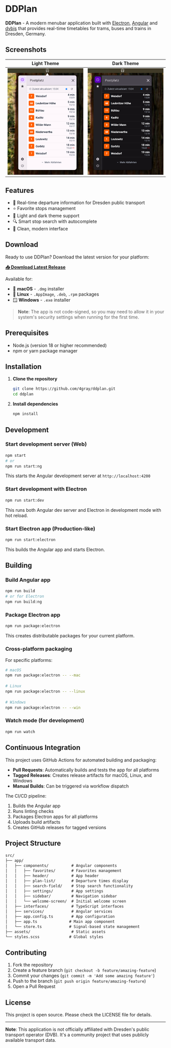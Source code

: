 # DDPlan

**DDPlan** - A modern menubar application built with [Electron](http://electron.atom.io/), [Angular](https://angular.io/) and [dvbjs](https://github.com/offenesdresden/dvbjs) that provides real-time timetables for trams, buses and trains in Dresden, Germany.

## Screenshots

| Light Theme                                            | Dark Theme                                           |
| ------------------------------------------------------ | ---------------------------------------------------- |
| ![Light Theme Screenshot](screenshots/light-theme.png) | ![Dark Theme Screenshot](screenshots/dark-theme.png) |

## Features

- 🚌 Real-time departure information for Dresden public transport
- ⭐ Favorite stops management
- 🌙 Light and dark theme support
- 🔍 Smart stop search with autocomplete
- 📱 Clean, modern interface

## Download

Ready to use DDPlan? Download the latest version for your platform:

**[📥 Download Latest Release](https://github.com/4gray/ddplan/releases/latest)**

Available for:

- 🍎 **macOS** - `.dmg` installer
- 🐧 **Linux** - `.AppImage`, `.deb`, `.rpm` packages
- 🪟 **Windows** - `.exe` installer

> **Note**: The app is not code-signed, so you may need to allow it in your system's security settings when running for the first time.

## Prerequisites

- Node.js (version 18 or higher recommended)
- npm or yarn package manager

## Installation

1. **Clone the repository**

    ```bash
    git clone https://github.com/4gray/ddplan.git
    cd ddplan
    ```

2. **Install dependencies**
    ```bash
    npm install
    ```

## Development

### Start development server (Web)

```bash
npm start
# or
npm run start:ng
```

This starts the Angular development server at `http://localhost:4200`

### Start development with Electron

```bash
npm run start:dev
```

This runs both Angular dev server and Electron in development mode with hot reload.

### Start Electron app (Production-like)

```bash
npm run start:electron
```

This builds the Angular app and starts Electron.

## Building

### Build Angular app

```bash
npm run build
# or for Electron
npm run build:ng
```

### Package Electron app

```bash
npm run package:electron
```

This creates distributable packages for your current platform.

### Cross-platform packaging

For specific platforms:

```bash
# macOS
npm run package:electron -- --mac

# Linux
npm run package:electron -- --linux

# Windows
npm run package:electron -- --win
```

### Watch mode (for development)

```bash
npm run watch
```

## Continuous Integration

This project uses GitHub Actions for automated building and packaging:

- **Pull Requests**: Automatically builds and tests the app for all platforms
- **Tagged Releases**: Creates release artifacts for macOS, Linux, and Windows
- **Manual Builds**: Can be triggered via workflow dispatch

The CI/CD pipeline:

1. Builds the Angular app
2. Runs linting checks
3. Packages Electron apps for all platforms
4. Uploads build artifacts
5. Creates GitHub releases for tagged versions

## Project Structure

```
src/
├── app/
│   ├── components/          # Angular components
│   │   ├── favorites/       # Favorites management
│   │   ├── header/          # App header
│   │   ├── plan-list/       # Departure times display
│   │   ├── search-field/    # Stop search functionality
│   │   ├── settings/        # App settings
│   │   ├── sidebar/         # Navigation sidebar
│   │   └── welcome-screen/  # Initial welcome screen
│   ├── interfaces/          # TypeScript interfaces
│   ├── services/            # Angular services
│   ├── app.config.ts        # App configuration
│   ├── app.ts              # Main app component
│   └── store.ts            # Signal-based state management
├── assets/                  # Static assets
└── styles.scss             # Global styles
```

## Contributing

1. Fork the repository
2. Create a feature branch (`git checkout -b feature/amazing-feature`)
3. Commit your changes (`git commit -m 'Add some amazing feature'`)
4. Push to the branch (`git push origin feature/amazing-feature`)
5. Open a Pull Request

## License

This project is open source. Please check the LICENSE file for details.

---

**Note**: This application is not officially affiliated with Dresden's public transport operator (DVB). It's a community project that uses publicly available transport data.
